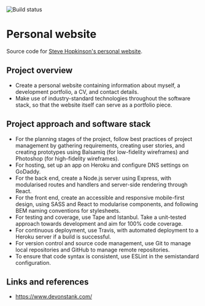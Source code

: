 ![Build status](https://travis-ci.org/stevehopkinson/personal-website.svg?branch=master)

# Personal website
Source code for [Steve Hopkinson's personal website](http://www.stevehopkinson.co.uk).

## Project overview
- Create a personal website containing information about myself, a development portfolio, a CV, and contact details.
- Make use of industry-standard technologies throughout the software stack, so that the website itself can serve as a portfolio piece.

## Project approach and software stack
- For the planning stages of the project, follow best practices of project management by gathering requirements, creating user stories, and creating prototypes using Balsamiq (for low-fidelity wireframes) and Photoshop (for high-fidelity wireframes).
- For hosting, set up an app on Heroku and configure DNS settings on GoDaddy.
- For the back end, create a Node.js server using Express, with modularised routes and handlers and server-side rendering through React.
- For the front end, create an accessible and responsive mobile-first design, using SASS and React to modularise components, and following BEM naming conventions for stylesheets.
- For testing and coverage, use Tape and Istanbul. Take a unit-tested approach towards development and aim for 100% code coverage.
- For continuous deployment, use Travis, with automated deployment to a Heroku server if a build is successful.
- For version control and source code management, use Git to manage local repositories and GitHub to manage remote repositories.
- To ensure that code syntax is consistent, use ESLint in the semistandard configuration.

## Links and references
- https://www.devonstank.com/
